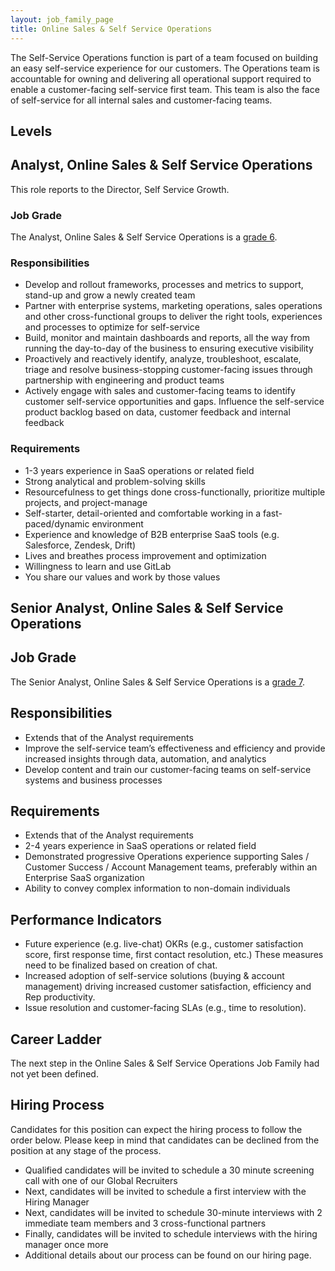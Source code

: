 ```yaml
---
layout: job_family_page
title: Online Sales & Self Service Operations
---
```


The Self-Service Operations function is part of a team focused on building an easy self-service experience for our customers. The Operations team is accountable for owning and delivering all operational support required to enable a customer-facing self-service first team. This team is also the face of self-service for all internal sales and customer-facing teams.

## Levels

## Analyst, Online Sales & Self Service Operations

This role reports to the Director, Self Service Growth.

### Job Grade

The Analyst, Online Sales & Self Service Operations is a [grade 6](/handbook/total-rewards/compensation/compensation-calculator/#gitlab-job-grades).

### Responsibilities
* Develop and rollout frameworks, processes and metrics to support, stand-up and grow a newly created team
* Partner with enterprise systems, marketing operations, sales operations and other cross-functional groups to deliver the right tools, experiences and processes to optimize for self-service
* Build, monitor and maintain dashboards and reports, all the way from running the day-to-day of the business to ensuring executive visibility
* Proactively and reactively identify, analyze, troubleshoot, escalate, triage and resolve business-stopping customer-facing issues through partnership with engineering and product teams
* Actively engage with sales and customer-facing teams to identify customer self-service opportunities and gaps. Influence the self-service product backlog based on data, customer feedback and internal feedback

### Requirements
* 1-3 years experience in SaaS operations or related field
* Strong analytical and problem-solving skills
* Resourcefulness to get things done cross-functionally, prioritize multiple projects, and project-manage
* Self-starter, detail-oriented and comfortable working in a fast-paced/dynamic environment
* Experience and knowledge of B2B enterprise SaaS tools (e.g. Salesforce, Zendesk, Drift)
* Lives and breathes process improvement and optimization
* Willingness to learn and use GitLab
* You share our values and work by those values


## Senior Analyst, Online Sales & Self Service Operations

## Job Grade
The Senior Analyst, Online Sales & Self Service Operations is a [grade 7](/handbook/total-rewards/compensation/compensation-calculator/#gitlab-job-grades).

## Responsibilities
* Extends that of the Analyst requirements
* Improve the self-service team’s effectiveness and efficiency and provide increased insights through data, automation, and analytics
* Develop content and train our customer-facing teams on self-service systems and business processes


## Requirements
* Extends that of the Analyst requirements
* 2-4 years experience in SaaS operations or related field
* Demonstrated progressive Operations experience supporting Sales / Customer Success / Account Management teams, preferably within an Enterprise SaaS organization
* Ability to convey complex information to non-domain individuals


## Performance Indicators
* Future experience (e.g. live-chat) OKRs (e.g., customer satisfaction score, first response time, first contact resolution, etc.) These measures need to be finalized based on creation of chat.
* Increased adoption of self-service solutions (buying & account management) driving increased customer satisfaction, efficiency and Rep productivity.
* Issue resolution and customer-facing SLAs (e.g., time to resolution).

## Career Ladder

The next step in the Online Sales & Self Service Operations Job Family had not yet been defined. 

## Hiring Process
Candidates for this position can expect the hiring process to follow the order below. Please keep in mind that candidates can be declined from the position at any stage of the process.
* Qualified candidates will be invited to schedule a 30 minute screening call with one of our Global Recruiters
* Next, candidates will be invited to schedule a first interview with the Hiring Manager
* Next, candidates will be invited to schedule 30-minute interviews with 2 immediate team members and 3 cross-functional partners
* Finally, candidates will be invited to schedule interviews with the hiring manager once more
* Additional details about our process can be found on our hiring page.

